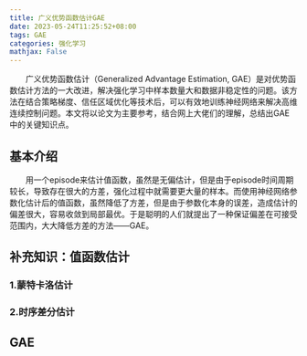 ```yaml
---
title: 广义优势函数估计GAE
date: 2023-05-24T11:25:52+08:00
tags: GAE
categories: 强化学习
mathjax: False
---
```


&emsp;&emsp;广义优势函数估计（Generalized Advantage Estimation, GAE）是对优势函数估计方法的一大改进，解决强化学习中样本数量大和数据非稳定性的问题。该方法在结合策略梯度、信任区域优化等技术后，可以有效地训练神经网络来解决高维连续控制问题。本文将以论文为主要参考，结合网上大佬们的理解，总结出GAE中的关键知识点。


## 基本介绍
&emsp;&emsp;用一个episode来估计值函数，虽然是无偏估计，但是由于episode时间周期较长，导致存在很大的方差，强化过程中就需要更大量的样本。而使用神经网络参数化估计后的值函数，虽然降低了方差，但是由于参数化本身的误差，造成估计的偏差很大，容易收敛到局部最优。于是聪明的人们就提出了一种保证偏差在可接受范围内，大大降低方差的方法——GAE。


## 补充知识：值函数估计
### 1.蒙特卡洛估计
### 2.时序差分估计

## GAE